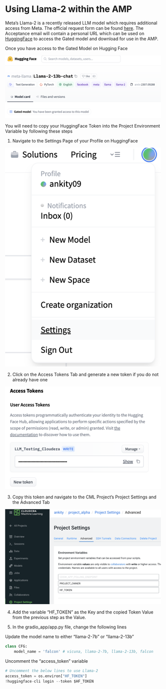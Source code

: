 # Using Llama-2 within the AMP

Meta’s Llama-2 is a recently released LLM model which requires additional access from Meta. The official request form can be found [here](https://ai.meta.com/resources/models-and-libraries/llama-downloads/). The Acceptance email will contain a personal URL which can be used on [HuggingFace](https://huggingface.co/meta-llama) to access the Gated model and download for use in the AMP.

Once you have access to the Gated Model on Hugging Face

![Meta HF](../images/meta_hf.png)

You will need to copy your HuggingFace Token into the Project Environment Variable by following these steps
1. Navigate to the Settings Page of your Profile on HuggingFace

![HF Settings](../images/hf_settings.png)

2. Click on the Access Tokens Tab and generate a new token if you do not already have one

![HF Tokens](../images/hf_tokens.png)

3. Copy this token and navigate to the CML Project’s Project Settings and the Advanced Tab

![CML Env](../images/cml_env.png)

4. Add the variable “HF_TOKEN” as the Key and the copied Token Value from the previous step as the Value.

5. In the gradio_app/app.py file, change the following lines 

Update the model name to either “llama-2-7b” or “llama-2-13b”
```python
class CFG:
    model_name = 'falcon' # vicuna, llama-2-7b, llama-2-13b, falcon
```
Uncomment the “access_token” variable
```python
# Uncomment the below lines to use Llama-2
access_token = os.environ["HF_TOKEN"]
!huggingface-cli login --token $HF_TOKEN
```
